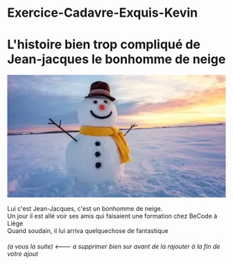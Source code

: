 # Exercice-Cadavre-Exquis-Kevin

# L'histoire bien trop compliqué de Jean-jacques le bonhomme de neige

<img src=https://raw.githubusercontent.com/Kiks4000/Exercice-Cadavre-Exquis-Kevin/development/bonhomme-neige1.webp>

Lui c'est Jean-Jacques, c'est un bonhomme de neige. <br/>
Un jour il est allé voir ses amis qui faisaient une formation chez BeCode à Liège <br/>
Quand soudain, il lui arriva quelquechose de fantastique <br/>
###### (a vous la suite) <--- a supprimer bien sur avant de la rajouter à la fin de votre ajout 



